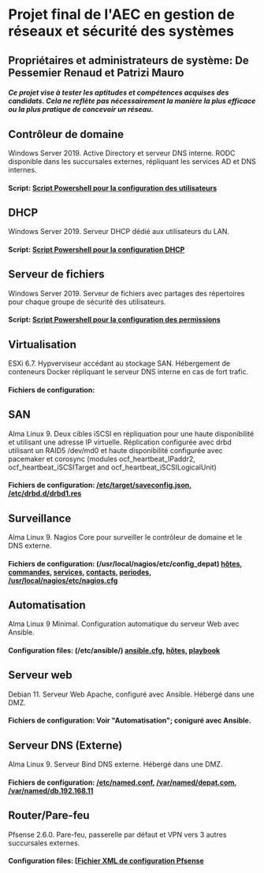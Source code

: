 # Projet final de l'AEC en gestion de réseaux et sécurité des systèmes
## Propriétaires et administrateurs de système: De Pessemier Renaud et Patrizi Mauro
##### _Ce projet vise à tester les aptitudes et compétences acquises des candidats. Cela ne reflète pas nécessairement la manière la plus efficace ou la plus pratique de concevoir un réseau._

## **Contrôleur de domaine**
Windows Server 2019. Active Directory et serveur DNS interne. RODC disponible dans les succursales externes, répliquant les services AD et DNS internes.
#### Script: [Script Powershell pour la configuration des utilisateurs](AD/ADUsers.ps1)

## **DHCP**
Windows Server 2019. Serveur DHCP dédié aux utilisateurs du LAN.
#### Script: [Script Powershell pour la configuration DHCP](DHCP/DHCPscope.ps1)

## **Serveur de fichiers**
Windows Server 2019. Serveur de fichiers avec partages des répertoires pour chaque groupe de sécurité des utilisateurs.
#### Script: [Script Powershell pour la configuration des permissions](FileServer/SMB_Icacls.ps1)

## **Virtualisation**
ESXi 6.7. Hypverviseur accédant au stockage SAN. Hébergement de conteneurs Docker répliquant le serveur DNS interne en cas de fort trafic.
#### Fichiers de configuration: 

## **SAN**
Alma Linux 9. Deux cibles iSCSI en répliquation pour une haute disponibilité et utilisant une adresse IP virtuelle. Réplication configurée avec drbd utilisant un RAID5 /dev/md0 et haute disponibilité configurée avec pacemaker et corosync (modules ocf_heartbeat_IPaddr2, ocf_heartbeat_iSCSITarget and  ocf_heartbeat_iSCSILogicalUnit)
#### Fichiers de configuration: [/etc/target/saveconfig.json](SAN/targetcli.json), [/etc/drbd.d/drbd1.res](SAN/drbd1.res)

## **Surveillance**
Alma Linux 9. Nagios Core pour surveiller le contrôleur de domaine et le DNS externe.
#### Fichiers de configuration: (/usr/local/nagios/etc/config_depat) [hôtes](Nagios/hosts.cfg), [commandes](Nagios/commands.cfg), [services](Nagios/services.cfg), [contacts](Nagios/contacts.cfg), [periodes](Nagios/periods.cfg), [/usr/local/nagios/etc/nagios.cfg](Nagios/nagios.cfg)

## **Automatisation**
Alma Linux 9 Minimal. Configuration automatique du serveur Web avec Ansible.
#### Configuration files: (/etc/ansible/) [ansible.cfg](Ansible/ansible.cfg), [hôtes](Ansible/hosts), [playbook](Ansible/web-playbook.yaml)

## **Serveur web**
Debian 11. Serveur Web Apache, configuré avec Ansible. Hébergé dans une DMZ.
#### Fichiers de configuration: Voir "Automatisation"; coniguré avec Ansible.

## **Serveur DNS (Externe)**
Alma Linux 9. Serveur Bind DNS externe. Hébergé dans une DMZ.
#### Fichiers de configuration: [/etc/named.conf](Bind/named.conf), [/var/named/depat.com](Bind/depat.com), [/var/named/db.192.168.11](Bind/db.192.168.11)

## **Router/Pare-feu**
Pfsense 2.6.0. Pare-feu, passerelle par défaut et VPN vers 3 autres succursales externes.
#### Configuration files: [[Fichier XML de configuration Pfsense](PfSense/config-pfSense.depat.local-20230622164741.xml)
